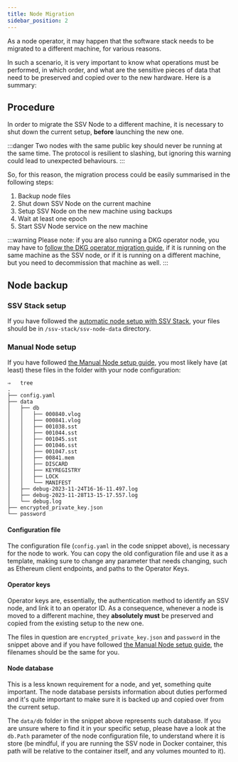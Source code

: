```yaml
---
title: Node Migration
sidebar_position: 2
---
```


As a node operator, it may happen that the software stack needs to be migrated to a different machine, for various reasons.

In such a scenario, it is very important to know what operations must be performed, in which order, and what are the sensitive pieces of data that need to be preserved and copied over to the new hardware. Here is a summary:

## Procedure

In order to migrate the SSV Node to a different machine, it is necessary to shut down the current setup, **before** launching the new one.

:::danger
Two nodes with the same public key should never be running at the same time. The protocol is resilient to slashing, but ignoring this warning could lead to unexpected behaviours.
:::

So, for this reason, the migration process could be easily summarised in the following steps:

1. Backup node files
2. Shut down SSV Node on the current machine
3. Setup SSV Node on the new machine using backups
4. Wait at least one epoch
5. Start SSV Node service on the new machine

:::warning
Please note: if you are also running a DKG operator node, you may have to [follow the DKG operator migration guide](./dkg-operator-migration), if it is running on the same machine as the SSV node, or if it is running on a different machine, but you need to decommission that machine as well.
:::

## Node backup

### SSV Stack setup

If you have followed the [automatic node setup with SSV Stack](../node-setup), your files should be in `/ssv-stack/ssv-node-data` directory.

### Manual Node setup

If you have followed [the Manual Node setup guide](../node-setup/manual-setup), you most likely have (at least) these files in the folder with your node configuration:

```
⇒   tree
.
├── config.yaml
├── data
│   ├── db
│   │   ├── 000840.vlog
│   │   ├── 000841.vlog
│   │   ├── 001038.sst
│   │   ├── 001044.sst
│   │   ├── 001045.sst
│   │   ├── 001046.sst
│   │   ├── 001047.sst
│   │   ├── 00841.mem
│   │   ├── DISCARD
│   │   ├── KEYREGISTRY
│   │   ├── LOCK
│   │   └── MANIFEST
│   ├── debug-2023-11-24T16-16-11.497.log
│   ├── debug-2023-11-28T13-15-17.557.log
│   └── debug.log
├── encrypted_private_key.json
└── password
```

#### Configuration file

The configuration file (`config.yaml` in the code snippet above), is necessary for the node to work. You can copy the old configuration file and use it as a template, making sure to change any parameter that needs changing, such as Ethereum client endpoints, and paths to the Operator Keys.

#### Operator keys

Operator keys are, essentially, the authentication method to identify an SSV node, and link it to an operator ID. As a consequence, whenever a node is moved to a different machine, they **absolutely must** be preserved and copied from the existing setup to the new one.

The files in question are `encrypted_private_key.json` and `password` in the snippet above and if you have followed [the Manual Node setup guide](../node-setup/manual-setup), the filenames should be the same for you.

#### Node database

This is a less known requirement for a node, and yet, something quite important. The node database persists information about duties performed and it's quite important to make sure it is backed up and copied over from the current setup.

The `data/db` folder in the snippet above represents such database. If you are unsure where to find it in your specific setup, please have a look at the `db.Path` parameter of the node configuration file, to understand where it is store (be mindful, if you are running the SSV node in Docker container, this path will be relative to the container itself, and any volumes mounted to it).

